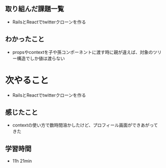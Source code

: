 ## 取り組んだ課題一覧
- RailsとReactでtwitterクローンを作る
## わかったこと
- propsやcontextを子や孫コンポーネントに渡す時に親が違えば、対象のツリー構造でしか値は渡らない
# 次やること
- RailsとReactでtwitterクローンを作る
## 感じたこと
- contextの使い方で数時間溶かしたけど、プロフィール画面ができあがってきた
## 学習時間
- 11h 21min